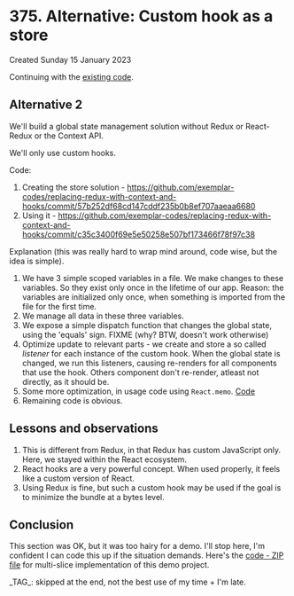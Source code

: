 # 375. Alternative: Custom hook as a store
Created Sunday 15 January 2023

Continuing with the [existing code](https://github.com/exemplar-codes/replacing-redux-with-context-and-hooks/tree/441b9578f944293c8adf11d4d508ca135a6a8d4a
).

## Alternative 2
We'll build a global state management solution without Redux or React-Redux or the Context API.

We'll only use custom hooks.

Code:
1. Creating the store solution - https://github.com/exemplar-codes/replacing-redux-with-context-and-hooks/commit/57b252df68cd147cddf235b0b8ef707aaeaa6680
2. Using it - https://github.com/exemplar-codes/replacing-redux-with-context-and-hooks/commit/c35c3400f69e5e50258e507bf173466f78f97c38

Explanation (this was really hard to wrap mind around, code wise, but the idea is simple).
1. We have 3 simple scoped variables in a file. We make changes to these variables. So they exist only once in the lifetime of our app. Reason: the variables are initialized only once, when something is imported from the file for the first time.
2. We manage all data in these three variables.
3. We expose a simple dispatch function that changes the global state, using the 'equals' sign. FIXME (why? BTW, doesn't work otherwise)
4. Optimize update to relevant parts - we create and store a so called _listener_ for each instance of the custom hook. When the global state is changed, we run this listeners, causing re-renders for all components that use the hook. Others component don't re-render, atleast not directly, as it should be.
5. Some more optimization, in usage code using `React.memo`. [Code](https://github.com/exemplar-codes/replacing-redux-with-context-and-hooks/commit/c1c0daf3d6f1738ff7ae55380a1eb711ee92f00b)
6. Remaining code is obvious.

## Lessons and observations
1. This is different from Redux, in that Redux has custom JavaScript only. Here, we stayed within the React ecosystem.
2. React hooks are a very powerful concept. When used properly, it feels like a custom version of React.
3. Using Redux is fine, but such a custom hook may be used if the goal is to minimize the bundle at a bytes level.


## Conclusion
This section was OK, but it was too hairy for a demo. I'll stop here, I'm confident I can code this up if the situation demands. Here's the [code - ZIP file](![](/assets/replace-redux-06-bonus-multiple-slices.zip)) for multi-slice implementation of this demo project.

\_TAG_: skipped at the end, not the best use of my time + I'm late.
